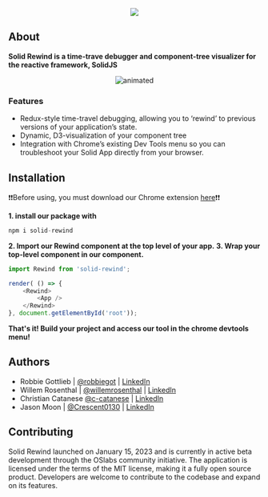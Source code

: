 <p align="center">
<img src="https://user-images.githubusercontent.com/108890716/213749839-3d58dbea-106d-4bfb-8724-b41fe00c55d5.png" />
</p>


<h2>About</h2>

**Solid Rewind is a time-trave debugger and component-tree visualizer for the reactive framework, SolidJS**


<p align="center">
  <img src="https://user-images.githubusercontent.com/108890716/213750313-3eaa059f-6abe-4d18-b257-1b1d1fe5c3a2.gif" alt="animated" />
</p>


<h3>Features</h3>

* Redux-style time-travel debugging, allowing you to ‘rewind’ to previous versions of your application’s state.
* Dynamic, D3-visualization of your component tree
* Integration with Chrome’s existing Dev Tools menu so you can troubleshoot your Solid App directly from your browser.



<h2>Installation</h2>

:exclamation::exclamation:Before using, you must download our Chrome extension [here](https://chrome.google.com/webstore/detail/solid-rewind/ejdinegdopmimnkbonknknhfmmcgcdoh):exclamation::exclamation:

**1. install our package with**

```javascript
npm i solid-rewind
```

**2. Import our Rewind component at the top level of your app.**
**3. Wrap your top-level component in our <Rewind> component.**
```javascript
import Rewind from 'solid-rewind';

render( () => {
    <Rewind>
        <App />
    </Rewind>
}, document.getElementById('root'));

```
**That's it! Build your project and access our tool in the chrome devtools menu!**

<h2>Authors</h2>
    
* Robbie Gottlieb | [@robbiegot](https://github.com/robbiegot) | [LinkedIn](https://www.linkedin.com/in/robbie-gottlieb/) 
* Willem Rosenthal | [@willemrosenthal](https://github.com/willemrosenthal) | [LinkedIn](https://www.linkedin.com/in/willem-rosenthal/)  
* Christian Catanese [@c-catanese](https://github.com/c-catanese) | [LinkedIn](https://www.linkedin.com/in/christian-catanese/)   
* Jason Moon | [@Crescent0130](https://github.com/Crescent0130) | [LinkedIn](https://www.linkedin.com/in/jason-joonsik-moon/)


<h2>Contributing</h2>
Solid Rewind launched on January 15, 2023 and is currently in active beta development through the OSlabs community initiative. The application is licensed under the terms of the MIT license, making it a fully open source product. Developers are welcome to contribute to the codebase and expand on its features.
